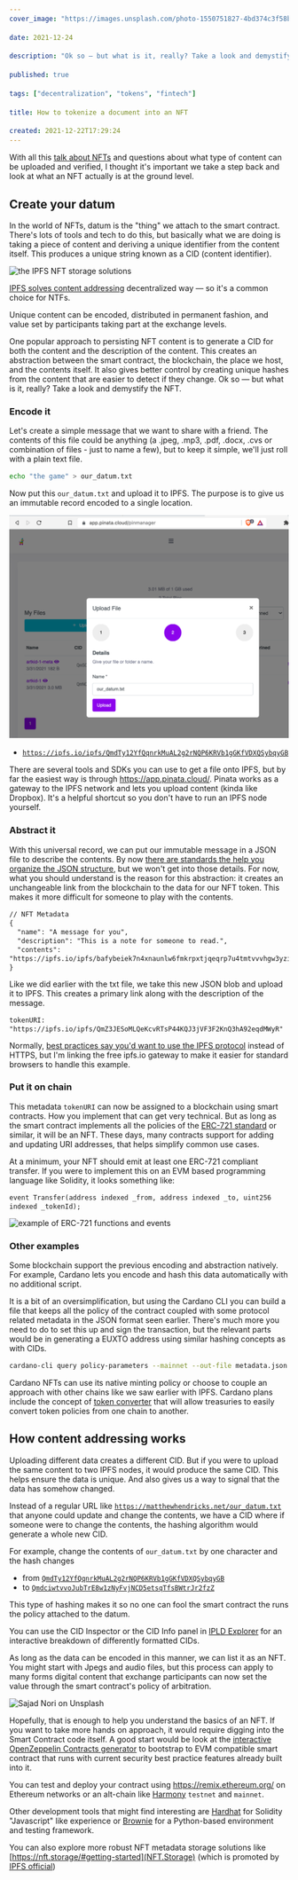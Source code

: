 ```yaml
---
cover_image: "https://images.unsplash.com/photo-1550751827-4bd374c3f58b?ixlib=rb-1.2.1&ixid=MnwxMjA3fDB8MHxwaG90by1wYWdlfHx8fGVufDB8fHx8&auto=format&fit=crop&w=1740&q=80"

date: 2021-12-24

description: "Ok so — but what is it, really? Take a look and demystify the NFT."

published: true

tags: ["decentralization", "tokens", "fintech"]

title: How to tokenize a document into an NFT

created: 2021-12-22T17:29:24
---
```


With all this [talk about NFTs](/blog/why-the-nft-is-such-a-big-deal/) and questions about what type of content can be uploaded and verified, I thought it's important we take a step back and look at what an NFT actually is at the ground level.

## Create your datum

In the world of NFTs, datum is the "thing" we attach to the smart contract. There's lots of tools and tech to do this, but basically what we are doing is taking a piece of content and deriving a unique identifier from the content itself. This produces a unique string known as a CID (content identifier).

![the IPFS NFT storage solutions](/nft-storage-ipfs.png)

[IPFS solves content addressing](https://docs.ipfs.io/concepts/content-addressing/) decentralized way — so it's a common choice for NTFs.

Unique content can be encoded, distributed in permanent fashion, and value set by participants taking part at the exchange levels.

One popular approach to persisting NFT content is to generate a CID for both the content and the description of the content. This creates an abstraction between the smart contract, the blockchain, the place we host, and the contents itself. It also gives better control by creating unique hashes from the content that are easier to detect if they change. Ok so — but what is it, really? Take a look and demystify the NFT.

### Encode it

Let's create a simple message that we want to share with a friend. The contents of this file could be anything (a .jpeg, .mp3, .pdf, .docx, .cvs or combination of files - just to name a few), but to keep it simple, we'll just roll with a plain text file.

```bash
echo "the game" > our_datum.txt
```

Now put this `our_datum.txt` and upload it to IPFS. The purpose is to give us an immutable record encoded to a single location.

![our_datum hosted through IPFS via Pinata gateway](../../static/pinata-cloud.png)

- <a href="https://ipfs.io/ipfs/QmdTy12YfQqnrkMuAL2g2rNQP6KRVb1gGKfVDXQSybqyGB">`https://ipfs.io/ipfs/QmdTy12YfQqnrkMuAL2g2rNQP6KRVb1gGKfVDXQSybqyGB`</a>

There are several tools and SDKs you can use to get a file onto IPFS, but by far the easiest way is through <https://app.pinata.cloud/>. Pinata works as a gateway to the IPFS network and lets you upload content (kinda like Dropbox). It's a helpful shortcut so you don't have to run an IPFS node yourself.

### Abstract it

With this universal record, we can put our immutable message in a JSON file to describe the contents. By now [there are standards the help you organize the JSON structure](https://eips.ethereum.org/EIPS/eip-721), but we won't get into those details. For now, what you should understand is the reason for this abstraction: it creates an unchangeable link from the blockchain to the data for our NFT token. This makes it more difficult for someone to play with the contents.

```
// NFT Metadata
{
  "name": "A message for you",
  "description": "This is a note for someone to read.",
  "contents": "https://ipfs.io/ipfs/bafybeiek7n4xnaunlw6fmkrpxtjqeqrp7u4tmtvvvhgw3yziz4mvdx6bwq"
}
```

Like we did earlier with the txt file, we take this new JSON blob and upload it to IPFS. This creates a primary link along with the description of the message.

```
tokenURI: "https://ipfs.io/ipfs/QmZ3JESoMLQeKcvRTsP44KQJ3jVF3F2KnQ3hA92eqdMWyR"
```

Normally, [best practices say you'd want to use the IPFS protocol](https://docs.ipfs.io/how-to/best-practices-for-nft-data/) instead of HTTPS, but I'm linking the free ipfs.io gateway to make it easier for standard browsers to handle this example.

### Put it on chain

This metadata `tokenURI` can now be assigned to a blockchain using smart contracts. How you implement that can get very technical. But as long as the smart contract implements all the policies of the [ERC-721 standard](https://eips.ethereum.org/EIPS/eip-721) or similar, it will be an NFT. These days, many contracts support for adding and updating URI addresses, that helps simplify common use cases.

At a minimum, your NFT should emit at least one ERC-721 compliant transfer. If you were to implement this on an EVM based programming language like Solidity, it looks something like:

```solidity
event Transfer(address indexed _from, address indexed _to, uint256 indexed _tokenId);
```

![example of ERC-721 functions and events](/example-ERC-721-standard.png)

### Other examples

Some blockchain support the previous encoding and abstraction natively. For example, Cardano lets you encode and hash this data automatically with no additional script.

It is a bit of an oversimplification, but using the Cardano CLI you can build a file that keeps all the policy of the contract coupled with some protocol related metadata in the JSON format seen earlier. There's much more you need to do to set this up and sign the transaction, but the relevant parts would be in generating a EUXTO address using similar hashing concepts as with CIDs.

```bash
cardano-cli query policy-parameters --mainnet --out-file metadata.json
```

Cardano NFTs can use its native minting policy or choose to couple an approach with other chains like we saw earlier with IPFS. Cardano plans include the concept of [token converter](https://iohk.io/en/blog/posts/2021/12/07/the-agix-erc20-converter-testnet-is-now-live/) that will allow treasuries to easily convert token policies from one chain to another.

## How content addressing works

Uploading different data creates a different CID. But if you were to upload the same content to two IPFS nodes, it would produce the same CID. This helps ensure the data is unique. And also gives us a way to signal that the data has somehow changed.

Instead of a regular URL like [`https://matthewhendricks.net/our_datum.txt`](/our_datum.txt) that anyone could update and change the contents, we have a CID where if someone were to change the contents, the hashing algorithm would generate a whole new CID.

For example, change the contents of `our_datum.txt` by one character and the hash changes

- from [`QmdTy12YfQqnrkMuAL2g2rNQP6KRVb1gGKfVDXQSybqyGB`](https://ipfs.io/ipfs/QmdTy12YfQqnrkMuAL2g2rNQP6KRVb1gGKfVDXQSybqyGB)
- to [`QmdciwtvvoJubTrE8w1zNyFvjNCD5etsqTfsBWtrJr2fzZ`](https://ipfs.io/ipfs/QmdciwtvvoJubTrE8w1zNyFvjNCD5etsqTfsBWtrJr2fzZ)

This type of hashing makes it so no one can fool the smart contract the runs the policy attached to the datum.

You can use the CID Inspector or the CID Info panel in [IPLD Explorer](https://explore.ipld.io/) for an interactive breakdown of differently formatted CIDs.

As long as the data can be encoded in this manner, we can list it as an NFT. You might start with Jpegs and audio files, but this process can apply to many forms digital content that exchange participants can now set the value through the smart contract's policy of arbitration.

![Sajad Nori on Unsplash](https://images.unsplash.com/photo-1617228679684-890412dc57a5?ixlib=rb-1.2.1&ixid=MnwxMjA3fDB8MHxzZWFyY2h8MTA3fHxkaWdpdGFsfGVufDB8fDB8fA%3D%3D&auto=format&fit=crop&w=500&q=60)

Hopefully, that is enough to help you understand the basics of an NFT. If you want to take more hands on approach, it would require digging into the Smart Contract code itself. A good start would be look at the [interactive OpenZeppelin Contracts generator](https://wizard.openzeppelin.com/) to bootstrap to EVM compatible smart contract that runs with current security best practice features already built into it.

You can test and deploy your contract using https://remix.ethereum.org/ on Ethereum networks or an alt-chain like [Harmony](https://docs.harmony.one/home/developers/deploying-on-harmony/using-remix/ethereum-remix) `testnet` and `mainnet`.

Other development tools that might find interesting are [Hardhat](https://hardhat.org/) for Solidity "Javascript" like experience or [Brownie](https://github.com/eth-brownie/brownie) for a Python-based environment and testing framework.

You can also explore more robust NFT metadata storage solutions like [https://nft.storage/#getting-started](NFT.Storage) (which is promoted by [IPFS official](https://blog.ipfs.io/how-to-store-and-maintain-nft-metadata/))
